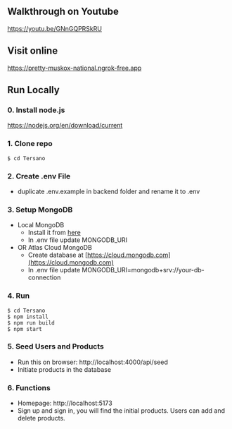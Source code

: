 ## Walkthrough on Youtube
https://youtu.be/GNnGQPRSkRU
## Visit online
https://pretty-muskox-national.ngrok-free.app

## Run Locally
### 0. Install node.js
https://nodejs.org/en/download/current

### 1. Clone repo

```
$ cd Tersano
```

### 2. Create .env File

- duplicate .env.example in backend folder and rename it to .env

### 3. Setup MongoDB

- Local MongoDB
  - Install it from [here](https://www.mongodb.com/try/download/community)
  - In .env file update MONGODB_URI
- OR Atlas Cloud MongoDB
  - Create database at [https://cloud.mongodb.com](https://cloud.mongodb.com)
  - In .env file update MONGODB_URI=mongodb+srv://your-db-connection

### 4. Run 

```
$ cd Tersano
$ npm install
$ npm run build
$ npm start
```


### 5. Seed Users and Products

- Run this on browser: http://localhost:4000/api/seed
- Initiate products in the database



### 6. Functions
- Homepage: http://localhost:5173
- Sign up and sign in, you will find the initial products. Users can add and delete products.

